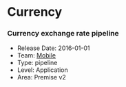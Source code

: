 # Currency
### Currency exchange rate pipeline
* Release Date: 2016-01-01
* Team: [Mobile](./../teams/mobile.md)
* Type: pipeline
* Level: Application
* Area: Premise v2

